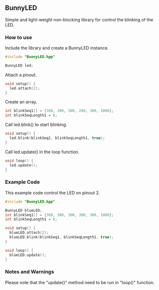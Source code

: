## BunnyLED
Simple and light-weight non-blocking library for control the blinking of the LED.
### How to use
Include the library and create a BunnyLED instance.
```c++
#include "BunnyLED.hpp"

BunnyLED led;
```
Attach a pinout.
```c++
void setup() {
  led.attach(2);
}
```
Create an array.
```c++
int blinkSeq1[] = {300, 200, 300, 200, 300, 1000};
int blinkSeqLength1 = 6;
```
Call led.blink() to start blinking.
```c++
void setup() {
  led.blink(blinkSeq1, blinkSeqLength1, true);
}
```
Call led.update() in the loop function.
```c++
void loop() {
  led.update();
}
```

### Example Code
This example code control the LED on pinout 2.
```c++
#include "BunnyLED.hpp"

BunnyLED blueLED;
int blinkSeq1[] = {300, 300, 300, 300, 300, 1000};
int blinkSeqLength1 = 6;

void setup() {
  blueLED.attach(2);
  blueLED.blink(blinkSeq1, blinkSeqLength1, true);
}

void loop() {
  blueLED.update();
}
```

### Notes and Warnings
Please note that the "update()" method need to be run in "loop()" function. 